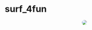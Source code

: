 # surf_4fun

<div style="display: flex; justify-content: center;">
    <img src="https://github.com/CombatSurfCS2/surf_4fun/assets/102309602/9637db17-7e28-4d14-bce0-d206d997bc9f" style="border-radius: 10px"/>
</div>
